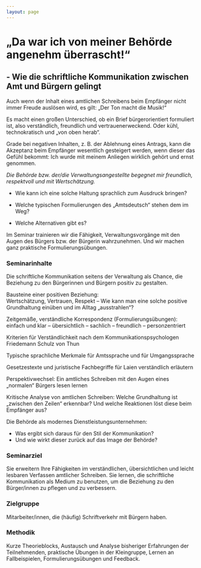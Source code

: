```yaml
---
layout: page
---
```


# „Da war ich von meiner Behörde angenehm überrascht!“

## - Wie die schriftliche Kommunikation zwischen Amt und Bürgern gelingt

 

Auch wenn der Inhalt eines amtlichen Schreibens beim Empfänger nicht immer Freude auslösen wird, es gilt: „Der Ton macht die Musik!“

Es macht einen großen Unterschied, ob ein Brief bürgerorientiert formuliert ist, also verständlich, freundlich und vertrauenerweckend. Oder kühl, technokratisch und „von oben herab“.

Grade bei negativen Inhalten, z. B. der Ablehnung eines Antrags, kann die Akzeptanz beim Empfänger wesentlich gesteigert werden, wenn dieser das Gefühl bekommt: Ich wurde mit meinem Anliegen wirklich gehört und ernst genommen.

_Die Behörde bzw. der/die Verwaltungsangestellte begegnet mir freundlich, respektvoll und mit Wertschätzung._

- Wie kann ich eine solche Haltung sprachlich zum Ausdruck bringen?

- Welche typischen Formulierungen des „Amtsdeutsch“ stehen dem im Weg?

- Welche Alternativen gibt es?

Im Seminar trainieren wir die Fähigkeit, Verwaltungsvorgänge mit den Augen des Bürgers bzw. der Bürgerin wahrzunehmen. Und wir machen ganz praktische Formulierungsübungen.

 

### Seminarinhalte

Die schriftliche Kommunikation seitens der Verwaltung als Chance, die Beziehung zu den Bürgerinnen und Bürgern positiv zu gestalten.

Bausteine einer positiven Beziehung: <br>
Wertschätzung, Vertrauen, Respekt – Wie kann man eine solche positive Grundhaltung einüben und im Alltag „ausstrahlen“?

Zeitgemäße, verständliche Korrespondenz (Formulierungsübungen):<br>
einfach und klar – übersichtlich – sachlich –  freundlich – personzentriert

Kriterien für Verständlichkeit nach dem Kommunikationspsychologen Friedemann Schulz von Thun

Typische sprachliche Merkmale für Amtssprache und für Umgangssprache

Gesetzestexte und juristische Fachbegriffe für Laien verständlich erläutern

Perspektivwechsel: Ein amtliches Schreiben mit den Augen eines „normalen“ Bürgers lesen lernen

Kritische Analyse von amtlichen Schreiben: Welche Grundhaltung ist „zwischen den Zeilen“ erkennbar? Und welche Reaktionen löst diese beim Empfänger aus?

Die Behörde als modernes Dienstleistungsunternehmen:
- Was ergibt sich daraus für den Stil der Kommunikation?
- Und wie wirkt dieser zurück auf das Image der Behörde?

 

### Seminarziel

Sie erweitern Ihre Fähigkeiten im verständlichen, übersichtlichen und leicht lesbaren Verfassen amtlicher Schreiben. Sie lernen, die schriftliche Kommunikation als Medium zu benutzen, um die Beziehung zu den Bürger/innen zu pflegen und zu verbessern. 

 

### Zielgruppe

Mitarbeiter/innen, die (häufig) Schriftverkehr mit Bürgern haben.

 

### Methodik

Kurze Theorieblocks, Austausch und Analyse bisheriger Erfahrungen der Teilnehmenden, praktische Übungen in der Kleingruppe, Lernen an Fallbeispielen, Formulierungsübungen und Feedback.
